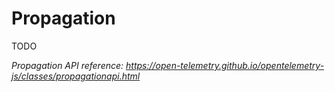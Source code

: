 # Propagation

TODO

_Propagation API reference: <https://open-telemetry.github.io/opentelemetry-js/classes/propagationapi.html>_
